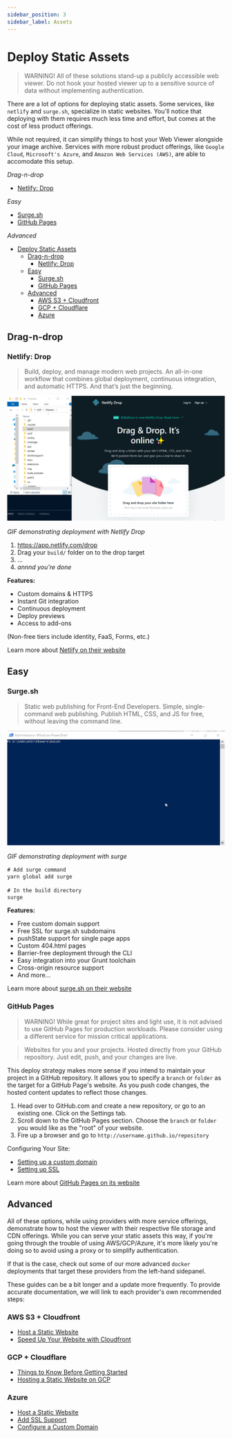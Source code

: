 ```yaml
---
sidebar_position: 3
sidebar_label: Assets
---
```

# Deploy Static Assets

> WARNING! All of these solutions stand-up a publicly accessible web viewer. Do
> not hook your hosted viewer up to a sensitive source of data without
> implementing authentication.

There are a lot of options for deploying static assets. Some services, like
`netlify` and `surge.sh`, specialize in static websites. You'll notice that
deploying with them requires much less time and effort, but comes at the cost of
less product offerings.

While not required, it can simplify things to host your Web Viewer alongside
your image archive. Services with more robust product offerings, like
`Google Cloud`, `Microsoft's Azure`, and `Amazon Web Services (AWS)`, are able
to accomodate this setup.

_Drag-n-drop_

- [Netlify: Drop](#netlify-drop)

_Easy_

- [Surge.sh](#surgesh)
- [GitHub Pages](#github-pages)

_Advanced_

- [Deploy Static Assets](#deploy-static-assets)
  - [Drag-n-drop](#drag-n-drop)
    - [Netlify: Drop](#netlify-drop)
  - [Easy](#easy)
    - [Surge.sh](#surgesh)
    - [GitHub Pages](#github-pages)
  - [Advanced](#advanced)
    - [AWS S3 + Cloudfront](#aws-s3--cloudfront)
    - [GCP + Cloudflare](#gcp--cloudflare)
    - [Azure](#azure)

## Drag-n-drop

### Netlify: Drop

> Build, deploy, and manage modern web projects. An all-in-one workflow that
> combines global deployment, continuous integration, and automatic HTTPS. And
> that’s just the beginning.

![netlify-drop example](../../assets/img/netlify-drop.gif)

_GIF demonstrating deployment with Netlify Drop_

1. https://app.netlify.com/drop
2. Drag your `build/` folder on to the drop target
3. ...
4. _annnd you're done_

**Features:**

- Custom domains & HTTPS
- Instant Git integration
- Continuous deployment
- Deploy previews
- Access to add-ons

(Non-free tiers include identity, FaaS, Forms, etc.)

Learn more about [Netlify on their website](https://www.netlify.com/)

## Easy

### Surge.sh

> Static web publishing for Front-End Developers. Simple, single-command web
> publishing. Publish HTML, CSS, and JS for free, without leaving the command
> line.

![surge.sh deploy example](../../assets/img/surge-deploy.gif)

_GIF demonstrating deployment with surge_

```shell
# Add surge command
yarn global add surge

# In the build directory
surge
```

**Features:**

- Free custom domain support
- Free SSL for surge.sh subdomains
- pushState support for single page apps
- Custom 404.html pages
- Barrier-free deployment through the CLI
- Easy integration into your Grunt toolchain
- Cross-origin resource support
- And more…

Learn more about [surge.sh on their website](https://surge.sh/)

### GitHub Pages

> WARNING! While great for project sites and light use, it is not advised to use
> GitHub Pages for production workloads. Please consider using a different
> service for mission critical applications.

> Websites for you and your projects. Hosted directly from your GitHub
> repository. Just edit, push, and your changes are live.

This deploy strategy makes more sense if you intend to maintain your project in
a GitHub repository. It allows you to specify a `branch` or `folder` as the
target for a GitHub Page's website. As you push code changes, the hosted content
updates to reflect those changes.

1. Head over to GitHub.com and create a new repository, or go to an existing
   one. Click on the Settings tab.
2. Scroll down to the GitHub Pages section. Choose the `branch` or `folder` you
   would like as the "root" of your website.
3. Fire up a browser and go to `http://username.github.io/repository`

Configuring Your Site:

- [Setting up a custom domain](https://help.github.com/en/articles/using-a-custom-domain-with-github-pages)
- [Setting up SSL](https://help.github.com/en/articles/securing-your-github-pages-site-with-https)

Learn more about [GitHub Pages on its website](https://pages.github.com/)

## Advanced

All of these options, while using providers with more service offerings,
demonstrate how to host the viewer with their respective file storage and CDN
offerings. While you can serve your static assets this way, if you're going
through the trouble of using AWS/GCP/Azure, it's more likely you're doing so to
avoid using a proxy or to simplify authentication.

If that is the case, check out some of our more advanced `docker` deployments
that target these providers from the left-hand sidepanel.

These guides can be a bit longer and a update more frequently. To provide
accurate documentation, we will link to each provider's own recommended steps:

### AWS S3 + Cloudfront

- [Host a Static Website](https://docs.aws.amazon.com/AmazonS3/latest/dev/website-hosting-custom-domain-walkthrough.html)
- [Speed Up Your Website with Cloudfront](https://docs.aws.amazon.com/AmazonS3/latest/dev/website-hosting-cloudfront-walkthrough.html)

### GCP + Cloudflare

- [Things to Know Before Getting Started](https://code.luasoftware.com/tutorials/google-cloud-storage/things-to-know-before-hosting-static-website-on-google-cloud-storage/)
- [Hosting a Static Website on GCP](https://cloud.google.com/storage/docs/hosting-static-website)

### Azure

- [Host a Static Website](https://docs.microsoft.com/en-us/azure/storage/blobs/storage-blob-static-website)
- [Add SSL Support](https://docs.microsoft.com/en-us/azure/storage/blobs/storage-https-custom-domain-cdn)
- [Configure a Custom Domain](https://docs.microsoft.com/en-us/azure/storage/blobs/storage-custom-domain-name)
